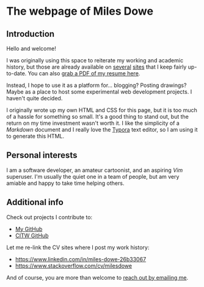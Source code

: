 # The webpage of Miles Dowe

## Introduction

Hello and welcome!

I was originally using this space to reiterate my working and academic history, but those are already available on [several](https://www.linkedin.com/in/miles-dowe-26b33067) [sites](https://www.stackoverflow.com/cv/milesdowe) that I keep fairly up-to-date.  You can also [grab a PDF of my resume here](./content/miles_dowe_resume.pdf).

Instead, I hope to use it as a platform for... blogging? Posting drawings? Maybe as a place to host some experimental web development projects. I haven't quite decided.

I originally wrote up my own HTML and CSS for this page, but it is too much of a hassle for something so small. It's a good thing to stand out, but the return on my time investment wasn't worth it. I like the simplicity of a *Markdown* document and I really love the [Typora](https://typora.io/) text editor, so I am using it to generate this HTML.

## Personal interests

I am a software developer, an amateur cartoonist, and an aspiring <em>Vim</em> superuser. I'm usually the quiet one in a team of people, but am very amiable and happy to take time helping others.

## Additional info

Check out projects I contribute to:

- [My GitHub](https://github.com/MilesDowe)
- [CITW GitHub](https://github.com/citwild)

Let me re-link the CV sites where I post my work history:

- https://www.linkedin.com/in/miles-dowe-26b33067
- https://www.stackoverflow.com/cv/milesdowe

And of course, you are more than welcome to [reach out by emailing me](mailto:milesdowe@gmail.com).